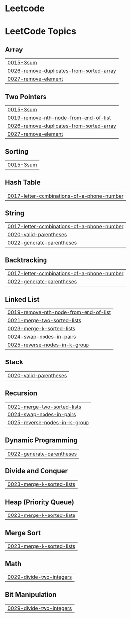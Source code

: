 # Leetcode
<!---LeetCode Topics Start-->
# LeetCode Topics
## Array
|  |
| ------- |
| [0015-3sum](https://github.com/saiaakash1/Leetcode/tree/master/0015-3sum) |
| [0026-remove-duplicates-from-sorted-array](https://github.com/saiaakash1/Leetcode/tree/master/0026-remove-duplicates-from-sorted-array) |
| [0027-remove-element](https://github.com/saiaakash1/Leetcode/tree/master/0027-remove-element) |
## Two Pointers
|  |
| ------- |
| [0015-3sum](https://github.com/saiaakash1/Leetcode/tree/master/0015-3sum) |
| [0019-remove-nth-node-from-end-of-list](https://github.com/saiaakash1/Leetcode/tree/master/0019-remove-nth-node-from-end-of-list) |
| [0026-remove-duplicates-from-sorted-array](https://github.com/saiaakash1/Leetcode/tree/master/0026-remove-duplicates-from-sorted-array) |
| [0027-remove-element](https://github.com/saiaakash1/Leetcode/tree/master/0027-remove-element) |
## Sorting
|  |
| ------- |
| [0015-3sum](https://github.com/saiaakash1/Leetcode/tree/master/0015-3sum) |
## Hash Table
|  |
| ------- |
| [0017-letter-combinations-of-a-phone-number](https://github.com/saiaakash1/Leetcode/tree/master/0017-letter-combinations-of-a-phone-number) |
## String
|  |
| ------- |
| [0017-letter-combinations-of-a-phone-number](https://github.com/saiaakash1/Leetcode/tree/master/0017-letter-combinations-of-a-phone-number) |
| [0020-valid-parentheses](https://github.com/saiaakash1/Leetcode/tree/master/0020-valid-parentheses) |
| [0022-generate-parentheses](https://github.com/saiaakash1/Leetcode/tree/master/0022-generate-parentheses) |
## Backtracking
|  |
| ------- |
| [0017-letter-combinations-of-a-phone-number](https://github.com/saiaakash1/Leetcode/tree/master/0017-letter-combinations-of-a-phone-number) |
| [0022-generate-parentheses](https://github.com/saiaakash1/Leetcode/tree/master/0022-generate-parentheses) |
## Linked List
|  |
| ------- |
| [0019-remove-nth-node-from-end-of-list](https://github.com/saiaakash1/Leetcode/tree/master/0019-remove-nth-node-from-end-of-list) |
| [0021-merge-two-sorted-lists](https://github.com/saiaakash1/Leetcode/tree/master/0021-merge-two-sorted-lists) |
| [0023-merge-k-sorted-lists](https://github.com/saiaakash1/Leetcode/tree/master/0023-merge-k-sorted-lists) |
| [0024-swap-nodes-in-pairs](https://github.com/saiaakash1/Leetcode/tree/master/0024-swap-nodes-in-pairs) |
| [0025-reverse-nodes-in-k-group](https://github.com/saiaakash1/Leetcode/tree/master/0025-reverse-nodes-in-k-group) |
## Stack
|  |
| ------- |
| [0020-valid-parentheses](https://github.com/saiaakash1/Leetcode/tree/master/0020-valid-parentheses) |
## Recursion
|  |
| ------- |
| [0021-merge-two-sorted-lists](https://github.com/saiaakash1/Leetcode/tree/master/0021-merge-two-sorted-lists) |
| [0024-swap-nodes-in-pairs](https://github.com/saiaakash1/Leetcode/tree/master/0024-swap-nodes-in-pairs) |
| [0025-reverse-nodes-in-k-group](https://github.com/saiaakash1/Leetcode/tree/master/0025-reverse-nodes-in-k-group) |
## Dynamic Programming
|  |
| ------- |
| [0022-generate-parentheses](https://github.com/saiaakash1/Leetcode/tree/master/0022-generate-parentheses) |
## Divide and Conquer
|  |
| ------- |
| [0023-merge-k-sorted-lists](https://github.com/saiaakash1/Leetcode/tree/master/0023-merge-k-sorted-lists) |
## Heap (Priority Queue)
|  |
| ------- |
| [0023-merge-k-sorted-lists](https://github.com/saiaakash1/Leetcode/tree/master/0023-merge-k-sorted-lists) |
## Merge Sort
|  |
| ------- |
| [0023-merge-k-sorted-lists](https://github.com/saiaakash1/Leetcode/tree/master/0023-merge-k-sorted-lists) |
## Math
|  |
| ------- |
| [0029-divide-two-integers](https://github.com/saiaakash1/Leetcode/tree/master/0029-divide-two-integers) |
## Bit Manipulation
|  |
| ------- |
| [0029-divide-two-integers](https://github.com/saiaakash1/Leetcode/tree/master/0029-divide-two-integers) |
<!---LeetCode Topics End-->